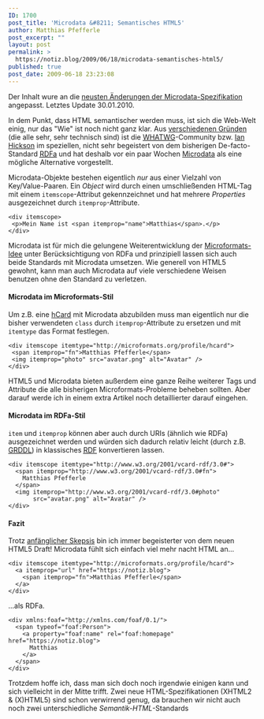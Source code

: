 ```yaml
---
ID: 1700
post_title: 'Microdata &#8211; Semantisches HTML5'
author: Matthias Pfefferle
post_excerpt: ""
layout: post
permalink: >
  https://notiz.blog/2009/06/18/microdata-semantisches-html5/
published: true
post_date: 2009-06-18 23:23:08
---
```

<!-- wp:paragraph -->
<p>Der Inhalt wure an die <a href="https://notiz.blog/2009/10/10/microdata-update-und-usability-studie/">neusten Änderungen der Microdata-Spezifikation</a> angepasst. Letztes Update 30.01.2010.
</p>
<!-- /wp:paragraph -->

<!-- wp:paragraph -->
<p>In dem Punkt, dass HTML semantischer werden muss, ist sich die Web-Welt einig, nur das "Wie" ist noch nicht ganz klar. Aus <a href="http://lists.whatwg.org/htdig.cgi/whatwg-whatwg.org/2009-May/019602.html">verschiedenen Gründen</a> (die alle sehr, sehr technisch sind) ist die <abbr title="Web Hypertext Application Technology Working Group"><a href="http://www.whatwg.org/">WHATWG</a></abbr>-Community bzw. <a href="http://ln.hixie.ch/">Ian Hickson</a> im speziellen, nicht sehr begeistert von dem bisherigen De-facto-Standard <a href="http://en.wikipedia.org/wiki/RDFa"><abbr title="Resource Description Framework - in - attributes">RDFa</abbr></a> und hat deshalb vor ein paar Wochen <a href="http://www.whatwg.org/specs/web-apps/current-work/multipage/microdata.html">Microdata</a> als eine mögliche Alternative vorgestellt.</p>
<!-- /wp:paragraph -->

<!-- wp:paragraph -->
<p>Microdata-Objekte bestehen eigentlich <em>nur</em> aus einer Vielzahl von Key/Value-Paaren. Ein <em>Object</em> wird durch einen umschließenden HTML-Tag mit einem <code>itemscope</code>-Attribut gekennzeichnet und hat mehrere <em>Properties</em> ausgezeichnet durch <code>itemprop</code>-Attribute.</p>
<!-- /wp:paragraph -->

<!-- wp:code -->
<pre class="wp-block-code"><code>&lt;div itemscope>
 &lt;p>Mein Name ist &lt;span itemprop="name">Matthias&lt;/span>.&lt;/p>
&lt;/div></code></pre>
<!-- /wp:code -->

<!-- wp:paragraph -->
<p>Microdata ist für mich die gelungene Weiterentwicklung der <a href="http://microformats.org/">Microformats-Idee</a> unter Berücksichtigung von RDFa und prinzipiell lassen sich auch beide Standards mit Microdata umsetzen. Wie generell von HTML5 gewohnt, kann man auch Microdata auf viele verschiedene Weisen benutzen ohne den Standard zu verletzen.</p>
<!-- /wp:paragraph -->

<!-- wp:heading {"level":4} -->
<h4>Microdata im Microformats-Stil</h4>
<!-- /wp:heading -->

<!-- wp:paragraph -->
<p>Um z.B. eine <a href="http://microformats.org/wiki/hcard">hCard</a> mit Microdata abzubilden muss man eigentlich nur die bisher verwendeten <code>class</code> durch <code>itemprop</code>-Attribute zu ersetzen und mit <code>itemtype</code> das Format festlegen.</p>
<!-- /wp:paragraph -->

<!-- wp:code -->
<pre class="wp-block-code"><code>&lt;div itemscope itemtype="http://microformats.org/profile/hcard">
 &lt;span itemprop="fn">Matthias Pfefferle&lt;/span>
 &lt;img itemprop="photo" src="avatar.png" alt="Avatar" />
&lt;/div></code></pre>
<!-- /wp:code -->

<!-- wp:paragraph -->
<p>HTML5 und Microdata bieten außerdem eine ganze Reihe weiterer Tags und Attribute die alle bisherigen Microformats-Probleme beheben sollten. Aber darauf werde ich in einem extra Artikel noch detaillierter darauf eingehen.</p>
<!-- /wp:paragraph -->

<!-- wp:heading {"level":4} -->
<h4>Microdata im RDFa-Stil</h4>
<!-- /wp:heading -->

<!-- wp:paragraph -->
<p><code>item</code> und <code>itemprop</code> können aber auch durch URIs (ähnlich wie RDFa) ausgezeichnet werden und würden sich dadurch relativ leicht (durch z.B. <abbr title="Gleaning Resource Descriptions from Dialects of Languages"><a href="http://en.wikipedia.org/wiki/GRDDL">GRDDL</a></abbr>) in klassisches <abbr title="Resource Description Framework"><a href="http://en.wikipedia.org/wiki/Resource_Description_Framework">RDF</a></abbr> konvertieren lassen.</p>
<!-- /wp:paragraph -->

<!-- wp:code -->
<pre class="wp-block-code"><code>&lt;div itemscope itemtype="http://www.w3.org/2001/vcard-rdf/3.0#">
  &lt;span itemprop="http://www.w3.org/2001/vcard-rdf/3.0#fn">
    Matthias Pfefferle
  &lt;/span>
  &lt;img itemprop="http://www.w3.org/2001/vcard-rdf/3.0#photo"
       src="avatar.png" alt="Avatar" />
&lt;/div></code></pre>
<!-- /wp:code -->

<!-- wp:heading {"level":4} -->
<h4>Fazit</h4>
<!-- /wp:heading -->

<!-- wp:paragraph -->
<p>Trotz <a href="https://notiz.blog/2009/05/16/html5-wird-kein-rdfa-unterstuetzen/">anfänglicher Skepsis</a> bin ich immer begeisterter von dem neuen HTML5 Draft! Microdata fühlt sich einfach viel mehr nacht HTML an... </p>
<!-- /wp:paragraph -->

<!-- wp:code -->
<pre class="wp-block-code"><code>&lt;div itemscope itemtype="http://microformats.org/profile/hcard">
  &lt;a itemprop="url" href="https://notiz.blog">
    &lt;span itemprop="fn">Matthias Pfefferle&lt;/span>
  &lt;/a>
&lt;/div></code></pre>
<!-- /wp:code -->

<!-- wp:paragraph -->
<p>...als RDFa.</p>
<!-- /wp:paragraph -->

<!-- wp:code -->
<pre class="wp-block-code"><code>&lt;div xmlns:foaf="http://xmlns.com/foaf/0.1/">
  &lt;span typeof="foaf:Person">
    &lt;a property="foaf:name" rel="foaf:homepage" href="https://notiz.blog">
      Matthias
    &lt;/a>
  &lt;/span>
&lt;/div></code></pre>
<!-- /wp:code -->

<!-- wp:paragraph -->
<p>Trotzdem hoffe ich, dass man sich doch noch irgendwie einigen kann und sich vielleicht in der Mitte trifft. Zwei neue HTML-Spezifikationen (XHTML2 &amp; (X)HTML5) sind schon verwirrend genug, da brauchen wir nicht auch noch zwei unterschiedliche <em>Semantik-HTML</em>-Standards</p>
<!-- /wp:paragraph -->